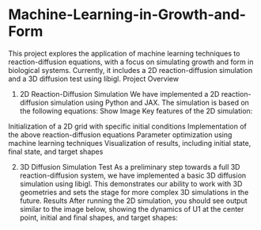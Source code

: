 # Machine-Learning-in-Growth-and-Form
This project explores the application of machine learning techniques to reaction-diffusion equations, with a focus on simulating growth and form in biological systems. Currently, it includes a 2D reaction-diffusion simulation and a 3D diffusion test using libigl.
Project Overview
1. 2D Reaction-Diffusion Simulation
We have implemented a 2D reaction-diffusion simulation using Python and JAX. The simulation is based on the following equations:
Show Image
Key features of the 2D simulation:

Initialization of a 2D grid with specific initial conditions
Implementation of the above reaction-diffusion equations
Parameter optimization using machine learning techniques
Visualization of results, including initial state, final state, and target shapes

2. 3D Diffusion Simulation Test
As a preliminary step towards a full 3D reaction-diffusion system, we have implemented a basic 3D diffusion simulation using libigl. This demonstrates our ability to work with 3D geometries and sets the stage for more complex 3D simulations in the future.
Results
After running the 2D simulation, you should see output similar to the image below, showing the dynamics of U1 at the center point, initial and final shapes, and target shapes:
